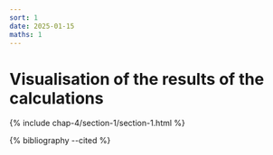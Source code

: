 ```yaml
---
sort: 1
date: 2025-01-15
maths: 1
---
```


# Visualisation of the results of the calculations

{% include chap-4/section-1/section-1.html %}

{% bibliography --cited %}
